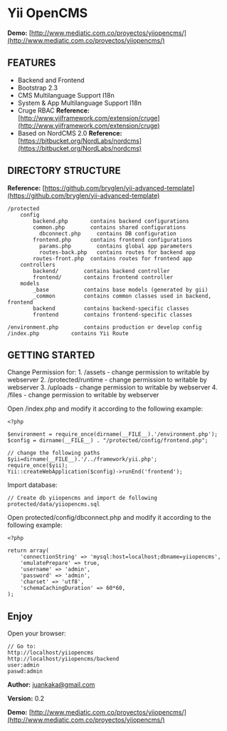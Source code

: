 Yii OpenCMS
===============================
**Demo:** [http://www.mediatic.com.co/proyectos/yiiopencms/](http://www.mediatic.com.co/proyectos/yiiopencms/)

FEATURES
------------
* Backend and Frontend
* Bootstrap 2.3
* CMS Multilanguage Support I18n
* System & App Multilanguage Support I18n
* Cruge RBAC **Reference:** [http://www.yiiframework.com/extension/cruge](http://www.yiiframework.com/extension/cruge)
* Based on NordCMS 2.0 **Reference:** [https://bitbucket.org/NordLabs/nordcms](https://bitbucket.org/NordLabs/nordcms)


DIRECTORY STRUCTURE
------------
**Reference:** [https://github.com/bryglen/yii-advanced-template](https://github.com/bryglen/yii-advanced-template)

```
/protected
    config
        backend.php       contains backend configurations
        common.php        contains shared configurations
	      dbconnect.php     contains DB configuration
        frontend.php      contains frontend configurations
	      params.php        contains global app parameters
	      routes-back.php   contains routes for backend app
        routes-front.php  contains routes for frontend app
    controllers
        backend/        contains backend controller
        frontend/       contains frontend controller
    models
        _base           contains base models (generated by gii)
        _common         contains common classes used in backend, frontend
        backend         contains backend-specific classes
        frontend        contains frontend-specific classes

/environment.php        contains production or develop config
/index.php         	contains Yii Route
```

GETTING STARTED
---------------
Change Permission for:
    1. /assets - change permission to writable by webserver
    2. /protected/runtime - change permission to writable by webserver
    3. /uploads - change permission to writable by webserver
    4. /files - change permission to writable by webserver

Open /index.php and modify it according to the following example:

```
<?php

$environment = require_once(dirname(__FILE__).'/environment.php');
$config = dirname(__FILE__) . "/protected/config/frontend.php";

// change the following paths
$yii=dirname(__FILE__).'/../framework/yii.php';
require_once($yii);
Yii::createWebApplication($config)->runEnd('frontend');
```
Import database:
```
// Create db yiiopencms and import de following
protected/data/yiiopencms.sql
```
Open protected/config/dbconnect.php and modify it according to the following example:
```
<?php

return array(
    'connectionString' => 'mysql:host=localhost;dbname=yiiopencms',
    'emulatePrepare' => true,
    'username' => 'admin',
    'password' => 'admin',
    'charset' => 'utf8',
    'schemaCachingDuration' => 60*60,
);
```
Enjoy
---------------
Open your browser:
```
// Go to:
http://localhost/yiiopencms
http://localhost/yiiopencms/backend
user:admin
paswd:admin
```
**Author:** juankaka@gmail.com

**Version:** 0.2

**Demo:** [http://www.mediatic.com.co/proyectos/yiiopencms/](http://www.mediatic.com.co/proyectos/yiiopencms/)
